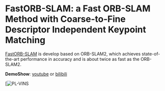 # FastORB-SLAM: a Fast ORB-SLAM Method with Coarse-to-Fine Descriptor Independent Keypoint Matching

[FastORB-SLAM](https://arxiv.org/pdf/2008.09870.pdf) is develop based on ORB-SLAM2, which achieves state-of-the-art performance in accuracy and
is about twice as fast as the ORB-SLAM2.

**DemoShow**: [youtube](https://youtu.be/bFWTT-kGEQ0) or [bilibili](https://www.bilibili.com/video/BV1wT4y1j7hf)

[![PL-VINS](https://youtu.be/bFWTT-kGEQ0)



